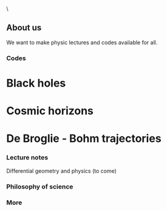 \\
## About us

We want to make physic lectures and codes available for all.

### Codes

# Black holes
# Cosmic horizons
# De Broglie - Bohm trajectories

### Lecture notes

Differential geometry and physics (to come)

### Philosophy of science

### More